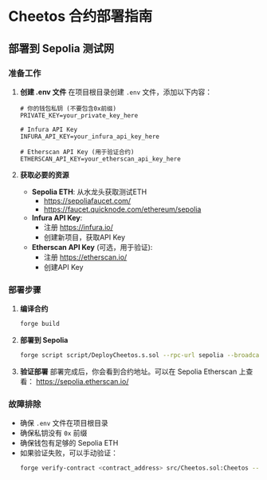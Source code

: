 # Cheetos 合约部署指南

## 部署到 Sepolia 测试网

### 准备工作

1. **创建 .env 文件**
   在项目根目录创建 `.env` 文件，添加以下内容：
   ```
   # 你的钱包私钥 (不要包含0x前缀)
   PRIVATE_KEY=your_private_key_here
   
   # Infura API Key
   INFURA_API_KEY=your_infura_api_key_here
   
   # Etherscan API Key (用于验证合约)
   ETHERSCAN_API_KEY=your_etherscan_api_key_here
   ```

2. **获取必要的资源**
   - **Sepolia ETH**: 从水龙头获取测试ETH
     - https://sepoliafaucet.com/
     - https://faucet.quicknode.com/ethereum/sepolia
   - **Infura API Key**: 
     - 注册 https://infura.io/
     - 创建新项目，获取API Key
   - **Etherscan API Key** (可选，用于验证):
     - 注册 https://etherscan.io/
     - 创建API Key

### 部署步骤

1. **编译合约**
   ```bash
   forge build
   ```

2. **部署到 Sepolia**
   ```bash
   forge script script/DeployCheetos.s.sol --rpc-url sepolia --broadcast --verify
   ```

3. **验证部署**
   部署完成后，你会看到合约地址。可以在 Sepolia Etherscan 上查看：
   https://sepolia.etherscan.io/

### 故障排除

- 确保 `.env` 文件在项目根目录
- 确保私钥没有 `0x` 前缀
- 确保钱包有足够的 Sepolia ETH
- 如果验证失败，可以手动验证：
  ```bash
  forge verify-contract <contract_address> src/Cheetos.sol:Cheetos --chain sepolia
  ```
